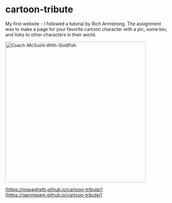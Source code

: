 # cartoon-tribute
My first website - I followed a tutorial by Rich Armstrong. 
The assignment was to make a page for your favorite cartoon character with a pic, some bio, and links to other characters in their world. 



<img width="437" alt="Coach-McGuirk-WIth-Goldfish" src="https://github.com/mspaghetti/cartoon-tribute/assets/39209715/8ad931a1-c53b-48cb-8718-f88b6798ffbb">


[https://mspaghetti.github.io/cartoon-tribute/][https://gammajam.github.io/cartoon-tribute/]
